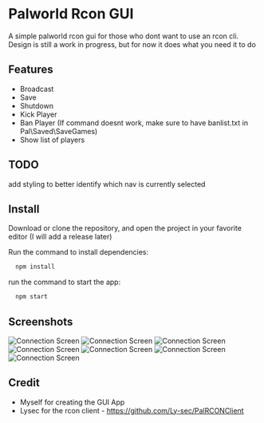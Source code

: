 
# Palworld Rcon GUI

A simple palworld rcon gui for those who dont want to use an rcon cli. Design is still a work in progress, but for now it does what you need it to do





## Features

- Broadcast
- Save
- Shutdown
- Kick Player
- Ban Player (If command doesnt work, make sure to have banlist.txt in Pal\Saved\SaveGames)
- Show list of players


## TODO

add styling to better identify which nav is currently selected


## Install
Download or clone the repository, and open the project in your favorite editor 
(I will add a release later)

Run the command to install dependencies:

```bash
  npm install  
```

run the command to start the app:

```bash
  npm start  
```


## Screenshots

![Connection Screen](https://i.imgur.com/rL8uws3.png "Connection Screen")
![Connection Screen](https://i.imgur.com/Vz7ecrp.png "Connection Screen")
![Connection Screen](https://i.imgur.com/nzuEcoM.png "Connection Screen")
![Connection Screen](https://i.imgur.com/bdEtrKH.png "Connection Screen")
![Connection Screen](https://i.imgur.com/RTonrKs.png "Connection Screen")
![Connection Screen](https://i.imgur.com/cYesK0s.png "Connection Screen")
![Connection Screen](https://i.imgur.com/8HH47gk.png "Connection Screen")



## Credit
 - Myself for creating the GUI App
 - Lysec for the rcon client - https://github.com/Ly-sec/PalRCONClient
